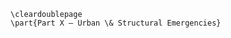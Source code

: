 <!-- markdownlint-disable MD041 MD012 -->
```{=latex}
\cleardoublepage
\part{Part X — Urban \& Structural Emergencies}
```
